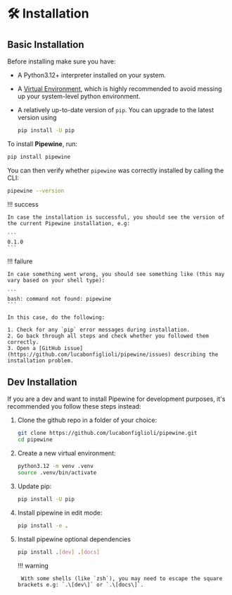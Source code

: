 # 🛠️ Installation

## Basic Installation

Before installing make sure you have:

- A Python3.12+ interpreter installed on your system.
- A [Virtual Environment](https://docs.python.org/3/library/venv.html), which is highly recommended to avoid messing up your system-level python environment.
- A relatively up-to-date version of `pip`. You can upgrade to the latest version using
  
    ```bash
    pip install -U pip
    ```

To install **Pipewine**, run:

```bash
pip install pipewine
```

You can then verify whether `pipewine` was correctly installed by calling the CLI:

```bash
pipewine --version
```

!!! success

    In case the installation is successful, you should see the version of the current Pipewine installation, e.g:

    ```
    0.1.0
    ```

!!! failure

    In case something went wrong, you should see something like (this may vary based on your shell type):

    ```
    bash: command not found: pipewine
    ```

    In this case, do the following:

    1. Check for any `pip` error messages during installation.
    2. Go back through all steps and check whether you followed them correctly.
    3. Open a [GitHub issue](https://github.com/lucabonfiglioli/pipewine/issues) describing the installation problem. 

## Dev Installation

If you are a dev and want to install Pipewine for development purposes, it's recommended you follow these steps instead:

1. Clone the github repo in a folder of your choice:
    ```bash
    git clone https://github.com/lucabonfiglioli/pipewine.git
    cd pipewine
    ```
2. Create a new virtual environment:
    ```bash
    python3.12 -m venv .venv
    source .venv/bin/activate 
    ```
3. Update pip:
    ```bash
    pip install -U pip
    ```
4. Install pipewine in edit mode:
    ```bash
    pip install -e .
    ```
5. Install pipewine optional dependencies
    ```bash
    pip install .[dev] .[docs]
    ```

    !!! warning

        With some shells (like `zsh`), you may need to escape the square brackets e.g: `.\[dev\]` or `.\[docs\]`.
